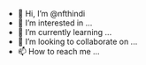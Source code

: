 - 👋 Hi, I’m @nfthindi
- 👀 I’m interested in ...
- 🌱 I’m currently learning ...
- 💞️ I’m looking to collaborate on ...
- 📫 How to reach me ...

<!---
nfthindi/nfthindi is a ✨ special ✨ repository because its `README.md` (this file) appears on your GitHub profile.
You can click the Preview link to take a look at your changes.
--->
